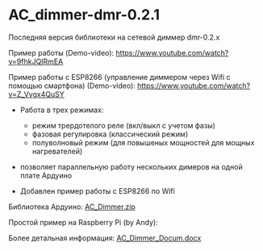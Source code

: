 # AC_dimmer-dmr-0.2.1

Последняя версия библиотеки на сетевой диммер dmr-0.2.x

Пример работы (Demo-video): https://www.youtube.com/watch?v=9fhkJQIRmEA

Пример работы c ESP8266 (управление диммером через  Wifi с помощью смартфона) (Demo-video): https://www.youtube.com/watch?v=Z_Vvgx4QuSY

- Работа в трех режимах:
  - режим трердотелого реле (вкл/выкл с учетом фазы)
  - фазовая регулировка (классический режим)
  - полуволновый режим (для повышеных мощностей для мощных нагревателей)
  
- позволяет параллельную работу нескольких димеров на одной плате Ардуино

- Добавлен пример работы с ESP8266 по Wifi

Библиотека Ардуино: [AC_Dimmer.zip](https://github.com/serhiy23412/AC_dimmer-dmr-0.2.1/blob/master/AC_Dimmer.zip)

Простой пример на Raspberry Pi (by Andy): 

Более детальная информация: [AC_Dimmer_Docum.docx](https://github.com/serhiy23412/AC_dimmer-dmr-0.2.1/blob/master/AC_Dimmer_Docum.docx)






